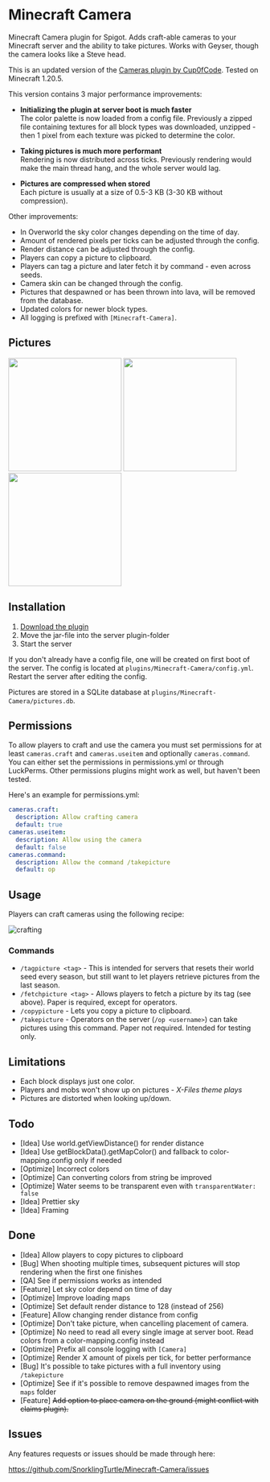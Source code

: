 Minecraft Camera
================

Minecraft Camera plugin for Spigot. Adds craft-able cameras to your Minecraft server and the 
ability to take pictures. Works with Geyser, though the camera looks like a Steve head.

This is an updated version of the [Cameras plugin by Cup0fCode](https://github.com/Cup0fCode/Cameras/). Tested on Minecraft 1.20.5. 

This version contains 3 major performance improvements:

* **Initializing the plugin at server boot is much faster**<br>
The color palette is now loaded from a config file. Previously a zipped file containing textures for all block types was downloaded,
unzipped - then 1 pixel from each texture was picked to determine the color.

* **Taking pictures is much more performant**<br>
Rendering is now distributed across ticks. Previously rendering would make the main thread hang, and the whole server would lag. 

* **Pictures are compressed when stored**<br>
Each picture is usually at a size of 0.5-3 KB (3-30 KB without compression).


Other improvements:

* In Overworld the sky color changes depending on the time of day.
* Amount of rendered pixels per ticks can be adjusted through the config.
* Render distance can be adjusted through the config.
* Players can copy a picture to clipboard.
* Players can tag a picture and later fetch it by command - even across seeds.
* Camera skin can be changed through the config.
* Pictures that despawned or has been thrown into lava, will be removed from the database.
* Updated colors for newer block types.
* All logging is prefixed with `[Minecraft-Camera]`.

## Pictures

<img src="https://i.imgur.com/Bzi99fL.png" width="225" alt=""> <img src="https://i.imgur.com/YRiBxGn.png" width="225" alt=""> <img src="https://i.imgur.com/pstXzfc.png" width="225" alt="">

## Installation

1. [Download the plugin](https://github.com/SnorklingTurtle/Minecraft-Camera/releases/)
2. Move the jar-file into the server plugin-folder
3. Start the server

If you don't already have a config file, one will be created on first boot of the server. The config is located at `plugins/Minecraft-Camera/config.yml`. Restart the server after editing the config. 

Pictures are stored in a SQLite database at `plugins/Minecraft-Camera/pictures.db`. 

## Permissions

To allow players to craft and use the camera you must set permissions for at least `cameras.craft` and 
`cameras.useitem` and optionally `cameras.command`. You can either set the permissions in 
permissions.yml or through LuckPerms. Other permissions plugins might work as well, but haven't been tested.

Here's an example for permissions.yml:

```yml
cameras.craft:
  description: Allow crafting camera
  default: true
cameras.useitem:
  description: Allow using the camera
  default: false
cameras.command:
  description: Allow the command /takepicture
  default: op
```

## Usage
Players can craft cameras using the following recipe:

![crafting](https://i.imgur.com/GsrxLPY.png)

### Commands

* `/tagpicture <tag>` - This is intended for servers that resets their world seed every season, but still want to let players retrieve pictures from the last season. 
* `/fetchpicture <tag>` - Allows players to fetch a picture by its tag (see above). Paper is required, except for operators.
* `/copypicture` - Lets you copy a picture to clipboard.
* `/takepicture` - Operators on the server (`/op <username>`) can take pictures using this command. Paper not required. Intended for testing only.


## Limitations

* Each block displays just one color.
* Players and mobs won't show up on pictures - *X-Files theme plays*
* Pictures are distorted when looking up/down.

## Todo

* [Idea] Use world.getViewDistance() for render distance
* [Idea] Use getBlockData().getMapColor() and fallback to color-mapping.config only if needed
* [Optimize] Incorrect colors
* [Optimize] Can converting colors from string be improved
* [Optimize] Water seems to be transparent even with `transparentWater: false`
* [Idea] Prettier sky
* [Idea] Framing

## Done

* [Idea] Allow players to copy pictures to clipboard
* [Bug] When shooting multiple times, subsequent pictures will stop rendering when the first one finishes
* [QA] See if permissions works as intended
* [Feature] Let sky color depend on time of day
* [Optimize] Improve loading maps
* [Optimize] Set default render distance to 128 (instead of 256)
* [Feature] Allow changing render distance from config
* [Optimize] Don't take picture, when cancelling placement of camera.
* [Optimize] No need to read all every single image at server boot. Read colors from a color-mapping.config instead
* [Optimize] Prefix all console logging with `[Camera]`
* [Optimize] Render X amount of pixels per tick, for better performance
* [Bug] It's possible to take pictures with a full inventory using `/takepicture`
* [Optimize] See if it's possible to remove despawned images from the `maps` folder
* [Feature] ~~Add option to place camera on the ground (might conflict with claims plugin).~~

## Issues

Any features requests or issues should be made through here:

https://github.com/SnorklingTurtle/Minecraft-Camera/issues
